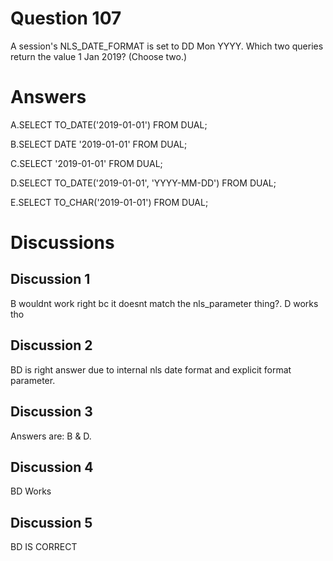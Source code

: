 # Question 107
A session's NLS_DATE_FORMAT is set to DD Mon YYYY.
Which two queries return the value 1 Jan 2019? (Choose two.)

# Answers
A.SELECT TO_DATE('2019-01-01') FROM DUAL;

B.SELECT DATE '2019-01-01' FROM DUAL;

C.SELECT '2019-01-01' FROM DUAL;

D.SELECT TO_DATE('2019-01-01', 'YYYY-MM-DD') FROM DUAL;

E.SELECT TO_CHAR('2019-01-01') FROM DUAL;

# Discussions
## Discussion 1
B wouldnt work right bc it doesnt match the nls_parameter thing?.
D works tho

## Discussion 2
BD is right answer due to internal nls date format and explicit format parameter.

## Discussion 3
Answers are: B & D.

## Discussion 4
BD Works

## Discussion 5
BD IS CORRECT

